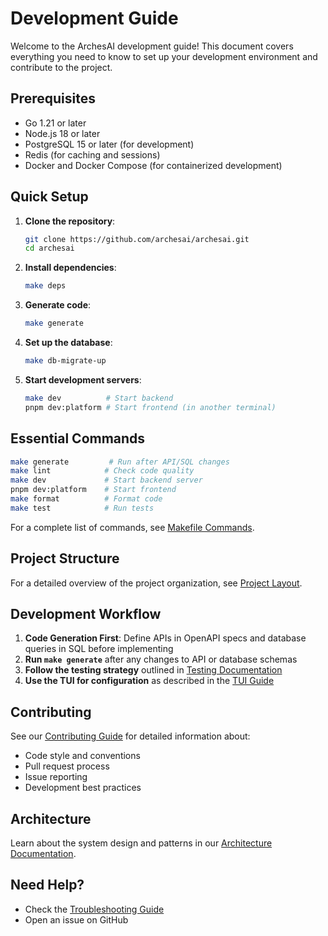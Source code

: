 # Development Guide

Welcome to the ArchesAI development guide! This document covers everything you need to know to set
up your development environment and contribute to the project.

## Prerequisites

- Go 1.21 or later
- Node.js 18 or later
- PostgreSQL 15 or later (for development)
- Redis (for caching and sessions)
- Docker and Docker Compose (for containerized development)

## Quick Setup

1. **Clone the repository**:

   ```bash
   git clone https://github.com/archesai/archesai.git
   cd archesai
   ```

2. **Install dependencies**:

   ```bash
   make deps
   ```

3. **Generate code**:

   ```bash
   make generate
   ```

4. **Set up the database**:

   ```bash
   make db-migrate-up
   ```

5. **Start development servers**:

   ```bash
   make dev          # Start backend
   pnpm dev:platform # Start frontend (in another terminal)
   ```

## Essential Commands

```bash
make generate         # Run after API/SQL changes
make lint            # Check code quality
make dev             # Start backend server
pnpm dev:platform    # Start frontend
make format          # Format code
make test            # Run tests
```

For a complete list of commands, see [Makefile Commands](makefile-commands.md).

## Project Structure

For a detailed overview of the project organization, see
[Project Layout](../architecture/project-layout.md).

## Development Workflow

1. **Code Generation First**: Define APIs in OpenAPI specs and database queries in SQL before
   implementing
2. **Run `make generate`** after any changes to API or database schemas
3. **Follow the testing strategy** outlined in [Testing Documentation](testing.md)
4. **Use the TUI for configuration** as described in the [TUI Guide](../features/tui.md)

## Contributing

See our [Contributing Guide](../contributing.md) for detailed information about:

- Code style and conventions
- Pull request process
- Issue reporting
- Development best practices

## Architecture

Learn about the system design and patterns in our
[Architecture Documentation](../architecture/system-design.md).

## Need Help?

- Check the [Troubleshooting Guide](../troubleshooting/common-issues.md)
- Open an issue on GitHub
